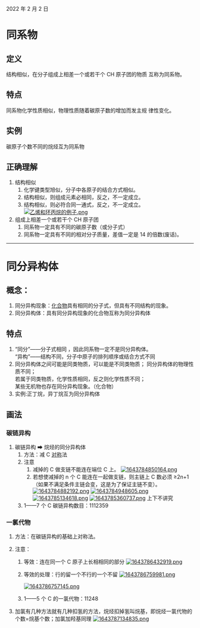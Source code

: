 2022 年 2 月 2 日

# 同系物

## 定义

结构相似，在分子组成上相差一个或若干个 CH 原子团的物质
互称为同系物。

## 特点

同系物化学性质相似，物理性质随着碳原子数的增加而发主规
律性变化。

## 实例

碳原子个数不同的烷烃互为同系物

## 正确理解

1. 结构相似
   1. 化学键类型旭似，分子中各原子的结合方式相似。
   2. 结构相似，则组成元素必相同，反之，不一定成立。
   3. 结构相似，则必符合同一通式，反之，不一定成立。
      [![乙烯和环丙烷的例子.png](https://pic.jitudisk.com/public/2022/02/02/b66a887b4275a.png)](https://pic.jitudisk.com/public/2022/02/02/b66a887b4275a.png)
2. 组成上相差一个或若干个 CH 原子团
   1. 同系物一定具有不同的碳原子数（或分子式）
   2. 同系物一定具有不同的相对分子质量，差值一定是 14 的倍数(废话)。

---

# 同分异构体

## 概念：

1. 同分异构现象：<u>化合物</u>具有相同的分子式，但具有不同结构的现象。
2. 同分异构体：具有同分异构现象的化合物互称为同分异构体

## 特点

1. “同分”——分子式相同 ，因此同系物一定不是同分异构体。  
   “异构”——结构不同，分子中原子的排列顺序或结合方式不同
2. 同分异构体之间可能是同类物质，可以能是不同类物质；
   同分异构体的物理性质不同；  
   若属于同类物质，化学性质相同，反之则化学性质不同；  
   某些无机物也存在同分异构现象。（化合物）
3. 实例:正丁烷，异丁烷互为同分异构体

## 画法

### 碳链异构

1. 碳链异构 ➡ 烷烃的同分异构体
   1. 方法：减 C <u>对称</u>法
   2. 注意
      1. 减掉的 C 做支链不能连在端位 C 上。
         [![1643784850164.png](https://pic.jitudisk.com/public/2022/02/02/7aace2e06d5ae.png)](https://pic.jitudisk.com/public/2022/02/02/7aace2e06d5ae.png)
      2. 若想使减掉的 n 个 C 能连在一起做支链，则主链上 C 数必须 ≥2n+1（如果不满足条件主链会变，这是为了保证主链不变）。
         [![1643784882192.png](https://pic.jitudisk.com/public/2022/02/02/4a6fbb23252c6.png)](https://pic.jitudisk.com/public/2022/02/02/4a6fbb23252c6.png)
         [![1643784948605.png](https://pic.jitudisk.com/public/2022/02/02/527af74fa48d3.png)](https://pic.jitudisk.com/public/2022/02/02/527af74fa48d3.png)
         [![1643785134618.png](https://pic.jitudisk.com/public/2022/02/02/d3a958727353b.png)](https://pic.jitudisk.com/public/2022/02/02/d3a958727353b.png)
         [![1643785360737.png](https://pic.jitudisk.com/public/2022/02/02/5d33921824961.png)](https://pic.jitudisk.com/public/2022/02/02/5d33921824961.png)
         上下不讲究
   3. 1——7 个 C 碳链异构数目：1112359

### 一氯代物

1. 方法：在碳链异构的基础上对称法。
2. 注意：

   1. 等效：连在同一个 C 原子上长相相同的部分
      [![1643786432919.png](https://pic.jitudisk.com/public/2022/02/02/aea49b0cd8aa1.png)](https://pic.jitudisk.com/public/2022/02/02/aea49b0cd8aa1.png)
   2. 等效的处理：行的留一个不行的一个不留
      [![1643786759981.png](https://pic.jitudisk.com/public/2022/02/02/db4756eb3c794.png)](https://pic.jitudisk.com/public/2022/02/02/db4756eb3c794.png)

      [![1643786757145.png](https://pic.jitudisk.com/public/2022/02/02/9352988cd9fac.png)](https://pic.jitudisk.com/public/2022/02/02/9352988cd9fac.png)

   3. 1——5 个 C 的一氯代物：11248

3. 加氯有几种方法就有几种扣氢的方法，烷烃扣掉氢叫烷基，即烷烃一氯代物的个数=烷基个数；加氯加羟基同理
   [![1643787134835.png](https://pic.jitudisk.com/public/2022/02/02/67701fd3df58d.png)](https://pic.jitudisk.com/public/2022/02/02/67701fd3df58d.png)
